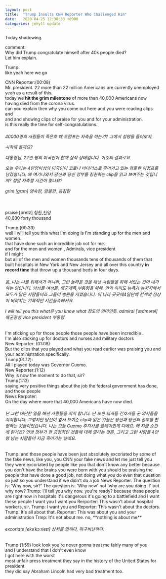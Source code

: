 ```yaml
---
layout: post
title:  "Trump Insults CNN Reporter Who Challenged Him"
date:   2020-04-25 12:38:33 +0900
categories: jekyll update
---
```




Today shadowing.

comment:   
Why did Trump congratulate himself after 40k people died?   
Let him explain.   

Trump:   
like yeah here we go   

CNN Reporter:(00:08)   
Mr. president. 22 more than 22 million Americans are currently unemployed yeah as a result of this.   
today we **hit the grim milestone** of more than 40,000 Americans now having died from the corona virus.   
can you explain then why you come out here and you were reading clips and    
and and showing clips of praise for you and for your administration.   
is this really the time for self-congratulations.   

<h6>   
40000명의 사람들이 죽은후 왜 트럼프는 자축을 하는가? 그에서 설명을 들어보자.   

시작해 볼까요?

대통령님. 22만 명의 미국인이 현재 실직 상태입니다. 이것의 결과로요.

오늘 우리는 4만명이상의 미국인이 코로나 바이러스로 죽어가고 있는 암울한 이정표를 남겼습니다.
왜 여기나와서 당신과 당신 정부를 칭찬하는 clip을 읽고 보여주는 것입니까?
정말 자축할 시간이 맞나요?   
     
grim  [ɡrɪm] 엄숙한, 암울한, 음침한</h6>   
praise [preɪz] 칭찬,찬양   
40,000 forty thousand    
</h6>

Trump:(00:33)   
well I will tell you this what I'm doing is I'm standing up for the men and women.   
that have done such an incredible job not for me.    
and for the men and women   ,
Admirals, vice president    
if I might   
but all of the men and women thousands tens of thousands of them that built hospitals in New York and New Jersey 
and all over this country **in record time** that throw up a thousand beds in four days.   


<h6>
음..나는 나를 위해서가 아니라, 그런 놀라운 것을 해낸 사람들을 위해 서있는 것이 내가 하는 일입니다.
남성들 여성들, 해군제독,부통령을 위해.   
만약 아마도   
뉴욕과 뉴저지에서 모두가 많은 사람들이죠 그들이 병원을 지었습니다.   
이 나라 곳곳에4일만에 천개의 침상이 버려지는 기록적인 시간들속에서요.   

I will tell you this what은 you know what 정도의 의미인듯.
admiral [ˈædmərəl] 해군장성
vice president 부통령
</h6>

I'm sticking up for those people those people have been incredible .    
I'm also sticking up for doctors and nurses and military doctors   
New Reporter: (01:08)   
But the clips that you played and what you read earlier was praising you and your administration specifically.   
Trump(01:12):    
All I played today was Governor Cuomo.   
New Reporter:(1:12)   
Why is now the moment to do that, sir?   
Trump(1:13)   
saying very positive things about the job the federal government has done, and those people   
News Rerpoter:   
On the day where more that 40,000 Americans have now died.   
<h6>
난 그런 대단한 일을 해낸 사람들을 지지 합니다.  
난 또한 의사들 간호사들 군 의사들을 지지합니다. 
그렇지만 당신이 앞서 보여준 clip과 읽은 것들은 당신과 당신의 정부를 찬양하는 것들이었습니다.   
나는 오늘 Cuomo 주지사를 플레이한게 다에요.    
왜 지금 순간에 한거죠?   
연방 정부가 한 긍정적인 것들에 대해 말하는 것은, 그리고 그런 사람들    
4만명 넘는 사람들이 지금 죽어가는 날에요.
</h6>
Trump:
and those people have been just absolutely excoriated by some of the fake news,   
like you, you CNN your fake news    
and let me just tell you they were excoriated by people like you that don't know any better    
because you don't have the brains you were born with you should be praising the people that have done a good job,   
not doing what you do even that question so just so you understand if we didn't do a job
News Reporter:
The question is: 'Why now, sir?'
The question is: 'Why now' not 'why are you doing it' but why now?   
Trump:   
I'll tell you why now.   
you're ready?   
because these people are right now in hospitals   
it's dangerous it's going to a battlefield    
and I want these people I want you I want you   
Rerporter:   
This wasn't about hospital workers, sir.
Trump:    
I want you and   
Reporter:   
This wasn't about the doctors.   
Trump:
It's all about that.   
Reporter:   
This was about you and your administration   
Trmp:
It's not about me. no, **nothing is about me**
<h6>
excoriate [eksˈkɔːrieɪt] 상처를 입히다, 마구비난하다.
</h6>

Trump:(1:59)
look look you're never gonna treat me fairly many of you   
and I understand that I don't even know   
I got here with the worst   
most unfair press treatment they say in the history of the United States for president    
they did say Abraham Lincoln had very bad treatment too.    

